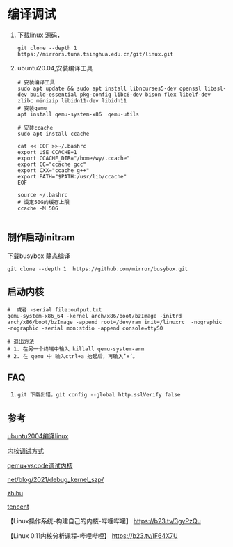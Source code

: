 # 编译调试

1. 下载[linux 源码](https://mirrors.tuna.tsinghua.edu.cn/help/linux.git/)，

   ```shell
   git clone --depth 1 https://mirrors.tuna.tsinghua.edu.cn/git/linux.git
   ```
2. ubuntu20.04,安装编译工具

   ```
   # 安装编译工具
   sudo apt update && sudo apt install libncurses5-dev openssl libssl-dev build-essential pkg-config libc6-dev bison flex libelf-dev zlibc minizip libidn11-dev libidn11
   # 安装qemu
   apt install qemu-system-x86  qemu-utils

   # 安装ccache
   sudo apt install ccache

   cat << EOF >>~/.bashrc
   export USE_CCACHE=1 
   export CCACHE_DIR="/home/wy/.ccache" 
   export CC="ccache gcc"  
   export CXX="ccache g++"  
   export PATH="$PATH:/usr/lib/ccache"
   EOF 

   source ~/.bashrc
   # 设定50G的缓存上限
   ccache -M 50G


   ````

## 制作启动initram

下载busybox 静态编译

```shell
git clone --depth 1  https://github.com/mirror/busybox.git 
```

## 启动内核

```shell
#  或者 -serial file:output.txt
qemu-system-x86_64 -kernel arch/x86/boot/bzImage -initrd arch/x86/boot/bzImage -append root=/dev/ram init=/linuxrc  -nographic -nographic -serial mon:stdio -append console=ttyS0

# 退出方法
# 1. 在另一个终端中输入 killall qemu-system-arm
# 2. 在 qemu 中 输入ctrl+a 抬起后，再输入’x’。
```

## FAQ

1. `git 下载出错，git config --global http.sslVerify false`

## 参考

[ubuntu2004编译linux](https://blog.csdn.net/qq_39819990/article/details/106605430)

[内核调试方式](https://www.zhihu.com/question/35565790)

[qemu+vscode调试内核](https://howardlau.me/programming/debugging-linux-kernel-with-vscode-qemu.html)

[net/blog/2021/debug_kernel_szp/](http://kerneltravel.net/blog/2021/debug_kernel_szp/)

[zhihu](https://zhuanlan.zhihu.com/p/412604505)

[tencent](https://cloud.tencent.com/developer/column/3087)

【Linux操作系统-构建自己的内核-哔哩哔哩】 https://b23.tv/3gyPzQu

【Linux 0.11内核分析课程-哔哩哔哩】 https://b23.tv/IF64X7U
